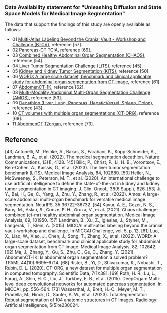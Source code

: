 ### Data Availability statement for "Unleashing Diffusion and State Space Models for Medical Image Segmentation"

The data that support the findings of this study are openly available as follows:
- 01 [Multi-Atlas Labeling Beyond the Cranial Vault - Workshop and Challenge (BTCV)](https://www.synapse.org/#!Synapse:syn3193805/wiki/217789), reference [57].
- 02 [Pancreas-CT TCIA](https://wiki.cancerimagingarchive.net/display/Public/Pancreas-CT), reference [69].
- 03 [Combined Healthy Abdominal Organ Segmentation (CHAOS)](https://chaos.grand-challenge.org/Combined_Healthy_Abdominal_Organ_Segmentation/), reference [54].
- 04 [Liver Tumor Segmentation Challenge (LiTS)](https://competitions.codalab.org/competitions/17094#learn_the_details), reference [45].
- 05 [Kidney and Kidney Tumor Segmentation (KiTS)](https://kits21.kits-challenge.org/participate#download-block), reference [50].
- 06 [WORD: A large scale dataset, benchmark and clinical applicable study for abdominal organ segmentation from CT image](https://github.com/HiLab-git/WORD), reference [61].
- 07 [AbdomenCT-1K](https://github.com/JunMa11/AbdomenCT-1K), reference [62].
- 08 [Multi-Modality Abdominal Multi-Organ Segmentation Challenge (AMOS)](https://amos22.grand-challenge.org), reference [53].
- 09 [Decathlon (Liver, Lung, Pancreas, HepaticVessel, Spleen, Colon)](https://drive.google.com/drive/folders/1HqEgzS8BV2c7xYNrZdEAnrHk7osJJ--2), reference [43].
- 10 [CT volumes with multiple organ segmentations (CT-ORG)](https://wiki.cancerimagingarchive.net/pages/viewpage.action?pageId=61080890), reference [68].
- 11 [AbdomenCT 12organ](https://https://github.com/wasserth/TotalSegmentator), reference [73].

## Reference
[43] Antonelli, M., Reinke, A., Bakas, S., Farahani, K., Kopp-Schneider, A., Landman, B. A., et al. (2022). The medical segmentation decathlon. Nature Communications, 13(1), 4128.
[45] Bilic, P., Christ, P., Li, H. B., Vorontsov, E., Ben-Cohen, A., Kaissis, G., et al. (2023). The liver tumor segmentation benchmark (LiTS). Medical Image Analysis, 84, 102680.
[50] Heller, N., McSweeney, S., Peterson, M. T., et al. (2020). An international challenge to use artificial intelligence to define the state-of-the-art in kidney and kidney tumor segmentation in CT imaging. J. Clin. Oncol., 38(6 Suppl), 626.
[53] Ji, Y., Bai, H., Ge, C., Yang, J., Zhu, Y., Zhang, R., et al. (2022). Amos: A large-scale abdominal multi-organ benchmark for versatile medical image segmentation. NeurIPS, 35:36722–36732.
[54] Kavur, A. E., Gezer, N. S., Barış, M., Aslan, S., Conze, P. H., Groza, V., et al. (2021). Chaos challenge-combined (ct-mr) healthy abdominal organ segmentation. Medical Image Analysis, 69, 101950.
[57] Landman, B., Xu, Z., Iglesias, J., Styner, M., Langerak, T., Klein, A. (2015). MICCAI multi-atlas labeling beyond the cranial vault–workshop and challenge. In MICCAI Challenge, vol. 5, p. 12.
[61] Luo, X., Liao, W., Xiao, J., Chen, J., Song, T., Zhang, X., et al. (2022). WORD: A large-scale dataset, benchmark and clinical applicable study for abdominal organ segmentation from CT image. Medical Image Analysis, 82, 102642.
[62] Ma, J., Zhang, Y., Gu, S., Zhu, C., Ge, C., Zhang, Y. (2021). AbdomenCT-1K: Is abdominal organ segmentation a solved problem? TPAMI, 44(10):6695–6714.
[68] Rister, B., Yi, D., Shivakumar, K., Nobashi, T., Rubin, D. L. (2020). CT-ORG, a new dataset for multiple organ segmentation in computed tomography. Scientific Data, 7(1):381.
[69] Roth, H. R., Lu, L., Farag, A., Shin, H. C., Liu, J., Turkbey, E. B., et al. (2015). DeepOrgan: Multi-level deep convolutional networks for automated pancreas segmentation. In MICCAI, pp. 556–564.
[73] Wasserthal, J., Breit, H.-C., Meyer, M. T., Pradella, M., Hinck, D., Sauter, A. W., et al. (2023). TotalSegmentator: Robust segmentation of 104 anatomic structures in CT images. Radiology: Artificial Intelligence, 5(5):e230024.

 
 


